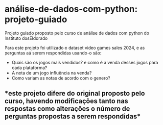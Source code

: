 # análise-de-dados-com-python: projeto-guiado
Projeto guiado proposto pelo curso de análise de dados com python do Instituto dosEldorado

Para este projeto foi utilizado o dataset video games sales 2024, e as perguntas aá serem respondidas usando-o são:
<ul>
  <li>Quais são os jogos mais vendidos? e como é a venda desses jogos para cada plataforma?</li>
  <li>A nota de um jogo influência na venda?</li>
  <li>Como variam as notas de acordo com o genero?</li>
</ul>

<h2>*este projeto difere do original proposto pelo curso, havendo modificações tanto nas respostas como alterações o número de perguntas propostas a serem respondidas*</h2>
